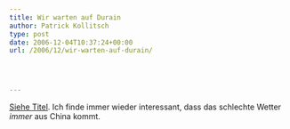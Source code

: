 ```yaml
---
title: Wir warten auf Durain
author: Patrick Kollitsch
type: post
date: 2006-12-04T10:37:24+00:00
url: /2006/12/wir-warten-auf-durain/




---
```

[Siehe Titel][1]. Ich finde immer wieder interessant, dass das schlechte Wetter _immer_ aus China kommt.

 [1]: http://www.nationmultimedia.com/2006/12/04/headlines/headlines_30020714.php